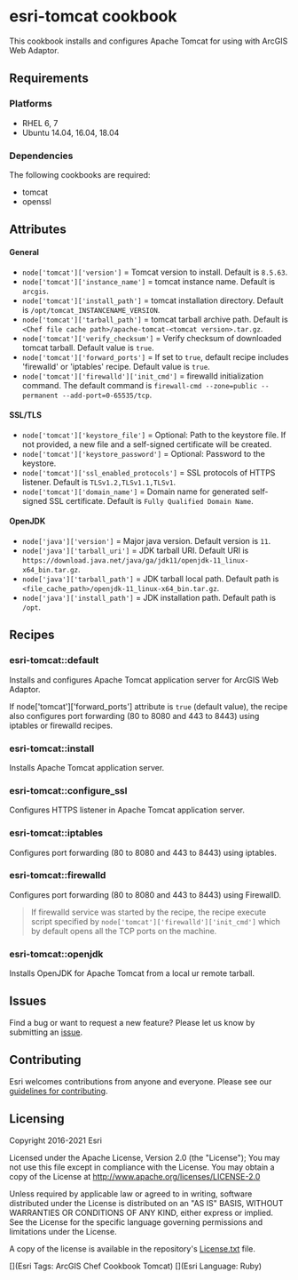 esri-tomcat cookbook
====================

This cookbook installs and configures Apache Tomcat for using with ArcGIS Web Adaptor.

Requirements
------------

### Platforms

* RHEL 6, 7
* Ubuntu 14.04, 16.04, 18.04

### Dependencies

The following cookbooks are required:
* tomcat
* openssl

Attributes
----------

#### General

* `node['tomcat']['version']` = Tomcat version to install. Default is `8.5.63`.
* `node['tomcat']['instance_name']` = tomcat instance name. Default is `arcgis`.
* `node['tomcat']['install_path']` = tomcat installation directory. Default is `/opt/tomcat_INSTANCENAME_VERSION`.
* `node['tomcat']['tarball_path']` = tomcat tarball archive path. Default is `<Chef file cache path>/apache-tomcat-<tomcat version>.tar.gz`.
* `node['tomcat']['verify_checksum']` = Verify checksum of downloaded tomcat tarball. Default value is `true`.
* `node['tomcat']['forward_ports']` = If set to `true`, default recipe includes 'firewalld' or 'iptables' recipe. Default value is `true`.
* `node['tomcat']['firewalld']['init_cmd']` = firewalld initialization command. The default command is `firewall-cmd --zone=public --permanent --add-port=0-65535/tcp`.

#### SSL/TLS

* `node['tomcat']['keystore_file']` = Optional: Path to the keystore file. If not provided, a new file and a self-signed certificate will be created.
* `node['tomcat']['keystore_password']` = Optional: Password to the keystore.
* `node['tomcat']['ssl_enabled_protocols']` = SSL protocols of HTTPS listener. Default is `TLSv1.2,TLSv1.1,TLSv1`.
* `node['tomcat']['domain_name']` = Domain name for generated self-signed SSL certificate. Default is `Fully Qualified Domain Name`.

#### OpenJDK

* `node['java']['version']` = Major java version. Default version is `11`.
* `node['java']['tarball_uri']` = JDK tarball URI. Default URI is `https://download.java.net/java/ga/jdk11/openjdk-11_linux-x64_bin.tar.gz`.
* `node['java']['tarball_path']` = JDK tarball local path. Default path is `<file_cache_path>/openjdk-11_linux-x64_bin.tar.gz`.
* `node['java']['install_path']` = JDK installation path. Default path is `/opt`.


Recipes
-------

### esri-tomcat::default

Installs and configures Apache Tomcat application server for ArcGIS Web Adaptor. 

If node['tomcat']['forward_ports'] attribute is `true` (default value), the recipe also configures port forwarding (80 to 8080 and 443 to 8443) using iptables or firewalld recipes.

### esri-tomcat::install

Installs Apache Tomcat application server.

### esri-tomcat::configure_ssl

Configures HTTPS listener in Apache Tomcat application server.

### esri-tomcat::iptables

Configures port forwarding (80 to 8080 and 443 to 8443) using iptables.

### esri-tomcat::firewalld

Configures port forwarding (80 to 8080 and 443 to 8443) using FirewallD. 

> If firewalld service was started by the recipe, the recipe execute script specified by `node['tomcat']['firewalld']['init_cmd']` which by default opens all the TCP ports on the machine.

### esri-tomcat::openjdk

Installs OpenJDK for Apache Tomcat from a local ur remote tarball.

## Issues

Find a bug or want to request a new feature?  Please let us know by submitting an [issue](https://github.com/Esri/arcgis-cookbook/issues).

## Contributing

Esri welcomes contributions from anyone and everyone. Please see our [guidelines for contributing](https://github.com/esri/contributing).

Licensing
---------

Copyright 2016-2021 Esri

Licensed under the Apache License, Version 2.0 (the "License");
You may not use this file except in compliance with the License.
You may obtain a copy of the License at
   http://www.apache.org/licenses/LICENSE-2.0

Unless required by applicable law or agreed to in writing, software
distributed under the License is distributed on an "AS IS" BASIS,
WITHOUT WARRANTIES OR CONDITIONS OF ANY KIND, either express or implied.
See the License for the specific language governing permissions and
limitations under the License.

A copy of the license is available in the repository's [License.txt](https://github.com/Esri/arcgis-cookbook/blob/master/License.txt?raw=true) file.

[](Esri Tags: ArcGIS Chef Cookbook Tomcat)
[](Esri Language: Ruby)
